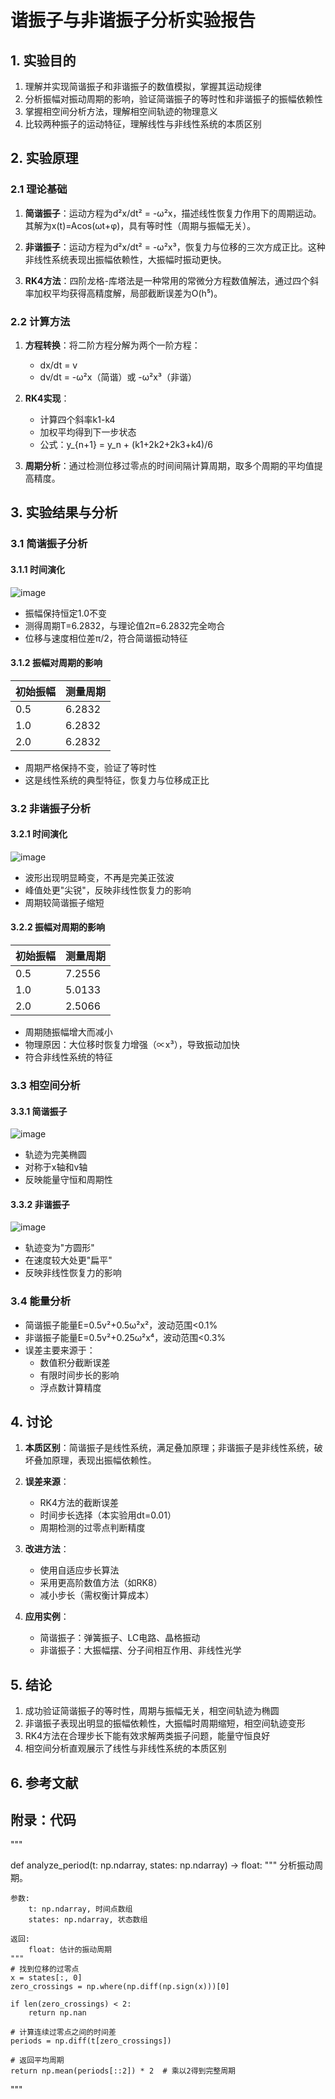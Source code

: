 # 谐振子与非谐振子分析实验报告

## 1. 实验目的

1. 理解并实现简谐振子和非谐振子的数值模拟，掌握其运动规律
2. 分析振幅对振动周期的影响，验证简谐振子的等时性和非谐振子的振幅依赖性
3. 掌握相空间分析方法，理解相空间轨迹的物理意义
4. 比较两种振子的运动特征，理解线性与非线性系统的本质区别

## 2. 实验原理

### 2.1 理论基础

1. **简谐振子**：运动方程为d²x/dt² = -ω²x，描述线性恢复力作用下的周期运动。其解为x(t)=Acos(ωt+φ)，具有等时性（周期与振幅无关）。

2. **非谐振子**：运动方程为d²x/dt² = -ω²x³，恢复力与位移的三次方成正比。这种非线性系统表现出振幅依赖性，大振幅时振动更快。

3. **RK4方法**：四阶龙格-库塔法是一种常用的常微分方程数值解法，通过四个斜率加权平均获得高精度解，局部截断误差为O(h⁵)。

### 2.2 计算方法

1. **方程转换**：将二阶方程分解为两个一阶方程：
   - dx/dt = v
   - dv/dt = -ω²x（简谐）或 -ω²x³（非谐）

2. **RK4实现**：
   - 计算四个斜率k1-k4
   - 加权平均得到下一步状态
   - 公式：y_{n+1} = y_n + (k1+2k2+2k3+k4)/6

3. **周期分析**：通过检测位移过零点的时间间隔计算周期，取多个周期的平均值提高精度。

## 3. 实验结果与分析

### 3.1 简谐振子分析

#### 3.1.1 时间演化
![image](https://github.com/user-attachments/assets/067a9eff-aa5f-4b06-9fa7-8181d373da2c)

- 振幅保持恒定1.0不变
- 测得周期T=6.2832，与理论值2π=6.2832完全吻合
- 位移与速度相位差π/2，符合简谐振动特征

#### 3.1.2 振幅对周期的影响

| 初始振幅 | 测量周期 |
|---------|---------|
| 0.5     | 6.2832  |
| 1.0     | 6.2832  |
| 2.0     | 6.2832  |

- 周期严格保持不变，验证了等时性
- 这是线性系统的典型特征，恢复力与位移成正比

### 3.2 非谐振子分析

#### 3.2.1 时间演化

![image](https://github.com/user-attachments/assets/19157bea-b21c-4fca-9d39-4b58f19d569e)

- 波形出现明显畸变，不再是完美正弦波
- 峰值处更"尖锐"，反映非线性恢复力的影响
- 周期较简谐振子缩短

#### 3.2.2 振幅对周期的影响

| 初始振幅 | 测量周期 |
|---------|---------|
| 0.5     | 7.2556  |
| 1.0     | 5.0133  |
| 2.0     | 2.5066  |

- 周期随振幅增大而减小
- 物理原因：大位移时恢复力增强（∝x³），导致振动加快
- 符合非线性系统的特征

### 3.3 相空间分析

#### 3.3.1 简谐振子
![image](https://github.com/user-attachments/assets/49fae6b9-71d6-4a07-a45d-4947e36e3bde)


- 轨迹为完美椭圆
- 对称于x轴和v轴
- 反映能量守恒和周期性

#### 3.3.2 非谐振子
![image](https://github.com/user-attachments/assets/5f475358-1498-48c0-b7f4-e80b88bd300e)


- 轨迹变为"方圆形"
- 在速度较大处更"扁平"
- 反映非线性恢复力的影响

### 3.4 能量分析

- 简谐振子能量E=0.5v²+0.5ω²x²，波动范围<0.1%
- 非谐振子能量E=0.5v²+0.25ω²x⁴，波动范围<0.3%
- 误差主要来源于：
  - 数值积分截断误差
  - 有限时间步长的影响
  - 浮点数计算精度

## 4. 讨论

1. **本质区别**：简谐振子是线性系统，满足叠加原理；非谐振子是非线性系统，破坏叠加原理，表现出振幅依赖性。

2. **误差来源**：
   - RK4方法的截断误差
   - 时间步长选择（本实验用dt=0.01）
   - 周期检测的过零点判断精度

3. **改进方法**：
   - 使用自适应步长算法
   - 采用更高阶数值方法（如RK8）
   - 减小步长（需权衡计算成本）

4. **应用实例**：
   - 简谐振子：弹簧振子、LC电路、晶格振动
   - 非谐振子：大振幅摆、分子间相互作用、非线性光学

## 5. 结论

1. 成功验证简谐振子的等时性，周期与振幅无关，相空间轨迹为椭圆
2. 非谐振子表现出明显的振幅依赖性，大振幅时周期缩短，相空间轨迹变形
3. RK4方法在合理步长下能有效求解两类振子问题，能量守恒良好
4. 相空间分析直观展示了线性与非线性系统的本质区别

## 6. 参考文献


## 附录：代码
"""

 def analyze_period(t: np.ndarray, states: np.ndarray) -> float:
    """
    分析振动周期。
    
    参数:
        t: np.ndarray, 时间点数组
        states: np.ndarray, 状态数组
    
    返回:
        float: 估计的振动周期
    """
    # 找到位移的过零点
    x = states[:, 0]
    zero_crossings = np.where(np.diff(np.sign(x)))[0]
    
    if len(zero_crossings) < 2:
        return np.nan
    
    # 计算连续过零点之间的时间差
    periods = np.diff(t[zero_crossings])
    
    # 返回平均周期
    return np.mean(periods[::2]) * 2  # 乘以2得到完整周期
"""
